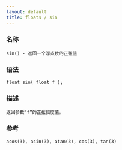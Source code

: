 ```yaml
---
layout: default
title: floats / sin
---
```


### 名称

    sin() - 返回一个浮点数的正弦值

### 语法

    float sin( float f );

### 描述

    返回参数“f”的正弦弧度值。

### 参考

    acos(3), asin(3), atan(3), cos(3), tan(3)
